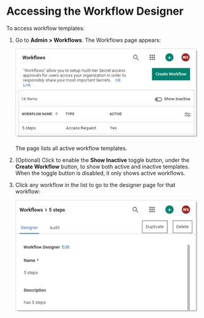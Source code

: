 [title]: # "Accessing the Workflow Designer"
[tags]: # "Workflow"
[priority]: # "1000"

# Accessing the Workflow Designer

To access workflow templates:

1. Go to **Admin > Workflows**. The Workflows page appears:

   ![image-20210310100523134](images/image-20210310100523134.png)

   The page lists all active workflow templates.

1. (Optional) Click to enable the **Show Inactive** toggle button, under the **Create Workflow** button, to show both active and inactive templates. When the toggle button is disabled, it only shows active workflows.

1. Click any workflow in the list to go to the designer page for that workflow:

   ![image-20210310101156191](images/image-20210310101156191.png)

